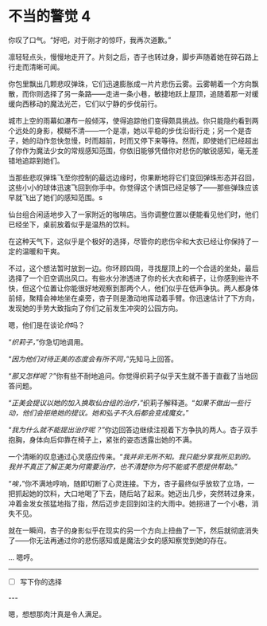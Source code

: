 # 不当的警觉 4

你叹了口气。“好吧，对于刚才的惊吓，我再次道歉。”

凛轻轻点头，慢慢地走开了。片刻之后，杏子也转过身，脚步声随着她在碎石路上行走而清晰可闻。

你包里飘出几颗悲叹弹珠，它们迅速膨胀成一片片悲伤云雾。云雾朝着一个方向飘散，而你则选择了另一条路——走进一条小巷，敏捷地跃上屋顶，追随着那一对缓缓向西移动的魔法光芒，它们以宁静的步伐前行。

城市上空的雨幕如瀑布一般倾泻，使得追踪他们变得颇具挑战。你只能隐约看到两个远处的身影，模糊不清——一个是凛，她以平稳的步伐沿街行走；另一个是杏子，她的动作忽快忽慢，时而超前，时而又停下来等待。然而，即使她们已经超出了你作为魔法少女的常规感知范围，你依旧能够凭借你对悲伤的敏锐感知，毫无差错地追踪到她们。

当那些悲叹弹珠飞至你控制的最远边缘时，你果断地将它们变回弹珠形态并召回，这些小小的球体迅速飞回到你手中。你觉得这个诱饵已经足够了——那些弹珠应该早就飞出了她们的感知范围。s

仙台组合闲适地步入了一家附近的咖啡店。当你调整位置以便能看见他们时，他们已经坐下，桌前放着似乎是温热的饮料。

在这种天气下，这似乎是个极好的选择，尽管你的悲伤伞和大衣已经让你保持了一定的温暖和干爽。

不过，这个想法暂时放到一边。你环顾四周，寻找屋顶上的一个合适的坐处，最后选择了一个旧空调出风口。有些水分渗透进了你的长大衣和裤子，让你感到些许不快，但这个位置让你能很好地观察到那两个人，他们似乎在低声争执。两人都身体前倾，聚精会神地坐在桌旁，杏子则是激动地挥动着手臂。你迅速估计了下方向，发现她的手势大致指向了你们之前发生冲突的公园方向。

嗯，他们是在谈论*你*吗？

“*织莉子，*”你急切地调用。

“*因为他们对待正美的态度会有所不同，*”先知马上回答。

“*那又怎样呢？*”你有些不耐地追问。你觉得织莉子似乎天生就不善于直截了当地回答问题。

“*正美会提议以她的加入换取仙台组的治疗，*”织莉子解释道。“*如果不做出一些行动，他们会拒绝她的提议。她和弘子不久后都会变成魔女。*”

“*我为什么就不能提出治疗呢？*”你边回答边继续注视着下方争执的两人。杏子双手抱胸，身体向后仰靠在椅子上，紧张的姿态透露出她的不满。

一个清晰的叹息通过心灵感应传来。“*我并非无所不知。我只能分享我所见到的。我并不真正了解正美为何需要治疗，也不清楚你为何不能或不愿提供帮助。*”

“*唉，*”你不满地哼响，随即切断了心灵连接。下方，杏子最终似乎放软了立场，一把抓起她的饮料，大口地喝了下去，随后站了起来。她迈出几步，突然转过身来，冲着金发女孩猛地指了指，然后迈步走回到如注的大雨中。她拐进了一个小巷，消失不见。

就在一瞬间，杏子的身影似乎在现实的另一个方向上扭曲了一下，然后就彻底消失了——你无法再通过你的悲伤感知或是魔法少女的感知察觉到她的存在。

... 嗯哼。

---

- [ ] 写下你的选择

---​

嗯，想想那肉汁真是令人满足。
